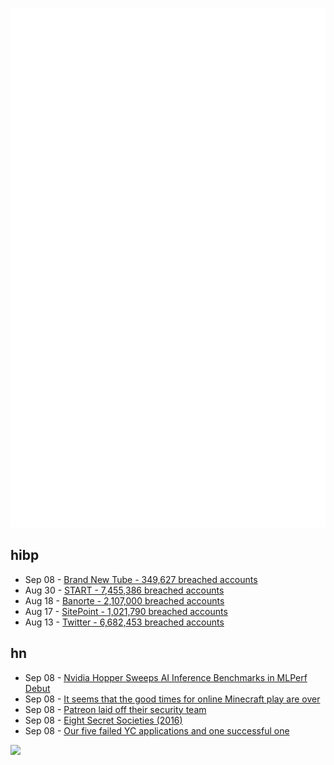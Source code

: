 ![Metrics](https://raw.githubusercontent.com/phixion/phixion/master/metrics.svg)

## hibp

<!--
for https://github.com/phixion/phixion/blob/main/.github/workflows/feeds.yml
-->
<!--START_SECTION:haveibeenpwnd-->
- Sep 08 - [Brand New Tube - 349,627 breached accounts](https://haveibeenpwned.com/PwnedWebsites#BrandNewTube)
- Aug 30 - [START - 7,455,386 breached accounts](https://haveibeenpwned.com/PwnedWebsites#Start)
- Aug 18 - [Banorte - 2,107,000 breached accounts](https://haveibeenpwned.com/PwnedWebsites#Banorte)
- Aug 17 - [SitePoint - 1,021,790 breached accounts](https://haveibeenpwned.com/PwnedWebsites#SitePoint)
- Aug 13 - [Twitter - 6,682,453 breached accounts](https://haveibeenpwned.com/PwnedWebsites#Twitter)
<!--END_SECTION:haveibeenpwnd-->

## hn

<!--
for https://github.com/phixion/phixion/blob/main/.github/workflows/feeds.yml
-->
<!--START_SECTION:hn-->
- Sep 08 - [Nvidia Hopper Sweeps AI Inference Benchmarks in MLPerf Debut](https://blogs.nvidia.com/blog/2022/09/08/hopper-mlperf-inference/)
- Sep 08 - [It seems that the good times for online Minecraft play are over](https://bae.st/notice/AL3OGtBIWr6Bz2Y4um)
- Sep 08 - [Patreon laid off their security team](https://twitter.com/wbm312/status/1567974063578185728)
- Sep 08 - [Eight Secret Societies (2016)](https://www.smithsonianmag.com/history/secret-societies-you-might-not-know-180958294/)
- Sep 08 - [Our five failed YC applications and one successful one](https://www.relate.so/blog/six-applications-y-combinator/)
<!--END_SECTION:hn-->

<!--
for https://yhype.me
-->
![](https://hit.yhype.me/github/profile?user_id=13013670)
